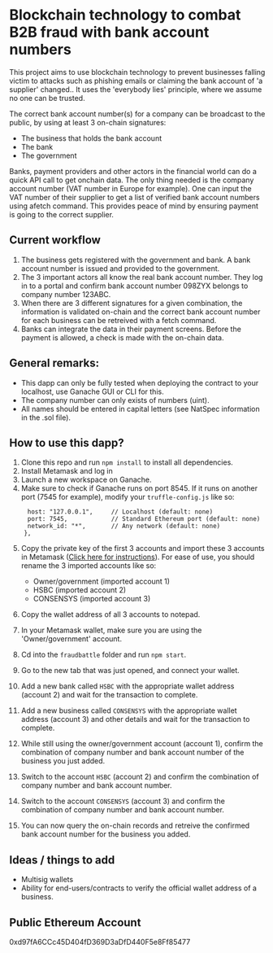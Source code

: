 # Blockchain technology to combat B2B fraud with bank account numbers

This project aims to use blockchain technology to prevent businesses falling victim to attacks such as phishing emails or claiming the bank account of 'a supplier' changed..
It uses the 'everybody lies' principle, where we assume no one can be trusted.

The correct bank account number(s) for a company can be broadcast to the public, by using at least 3 on-chain signatures:
 - The business that holds the bank account
 - The bank
 - The government

Banks, payment providers and other actors in the financial world can do a quick API call to get onchain data. The only thing needed is the company account number (VAT number in Europe for example). One can input the VAT number of their supplier to get a list of verified bank account numbers using afetch command. This provides peace of mind by ensuring payment is going to the correct supplier.

## Current workflow

1. The business gets registered with the government and bank. A bank account number is issued and provided to the government.
2. The 3 important actors all know the real bank account number. They log in to a portal and confirm bank account number 098ZYX belongs to company number 123ABC.
3. When there are 3 different signatures for a given combination, the information is validated on-chain and the correct bank account number for each business can be retreived with a fetch command.
4. Banks can integrate the data in their payment screens. Before the payment is allowed, a check is made with the on-chain data.

## General remarks:
- This dapp can only be fully tested when deploying the contract to your localhost, use Ganache GUI or CLI for this.
- The company number can only exists of numbers (uint).
- All names should be entered in capital letters (see NatSpec information in the .sol file).

## How to use this dapp?

1.  Clone this repo and run `npm install` to install all dependencies.
2.  Install Metamask and log in
3.  Launch a new workspace on Ganache.
4.  Make sure to check if Ganache runs on port 8545. If it runs on another port (7545 for example), modify your `truffle-config.js` like so:
```development: {
     host: "127.0.0.1",     // Localhost (default: none)
     port: 7545,            // Standard Ethereum port (default: none)
     network_id: "*",       // Any network (default: none)
    },
```
5.  Copy the private key of the first 3 accounts and import these 3 accounts in Metamask ([Click here for instructions](https://metamask.zendesk.com/hc/en-us/articles/360015489331-How-to-import-an-Account)). For ease of use, you should rename the 3 imported accounts like so:
    -  Owner/government (imported account 1)
    -  HSBC (imported account 2)
    -  CONSENSYS (imported account 3)

6.  Copy the wallet address of all 3 accounts to notepad.
7.  In your Metamask wallet, make sure you are using the 'Owner/government' account.
8.  Cd into the `fraudbattle` folder and run `npm start`. 
9.  Go to the new tab that was just opened, and connect your wallet.
10. Add a new bank called `HSBC` with the appropriate wallet address (account 2) and wait for the transaction to complete.
11. Add a new business called `CONSENSYS` with the appropriate wallet address (account 3) and other details and wait for the transaction to complete.
12. While still using the owner/government account (account 1), confirm the combination of company number and bank account number of the business you just added.
13. Switch to the account `HSBC` (account 2) and confirm the combination of company number and bank account number.
14. Switch to the account `CONSENSYS` (account 3) and confirm the combination of company number and bank account number.
15. You can now query the on-chain records and retreive the confirmed bank account number for the business you added.


## Ideas / things to add

 - Multisig wallets
 - Ability for end-users/contracts to verify the official wallet address of a business.

## Public Ethereum Account
0xd97fA6CCc45D404fD369D3aDfD440F5e8Ff85477
